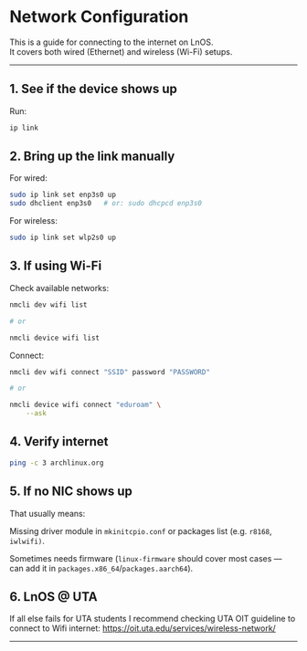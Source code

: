# Network Configuration

This is a guide for connecting to the internet on LnOS.  
It covers both wired (Ethernet) and wireless (Wi-Fi) setups.

---

## 1. See if the device shows up

Run:

```bash
ip link
```

## 2. Bring up the link manually

For wired:
```bash
sudo ip link set enp3s0 up
sudo dhclient enp3s0   # or: sudo dhcpcd enp3s0
```

For wireless:
```bash
sudo ip link set wlp2s0 up
```

## 3. If using Wi-Fi

Check available networks:
```bash
nmcli dev wifi list

# or

nmcli device wifi list
```

Connect:

```bash
nmcli dev wifi connect "SSID" password "PASSWORD"

# or

nmcli device wifi connect "eduroam" \
    --ask
```

## 4. Verify internet

```bash
ping -c 3 archlinux.org
```

## 5. If no NIC shows up

That usually means:

Missing driver module in `mkinitcpio.conf` or packages list (e.g. `r8168`, `iwlwifi)`.

Sometimes needs firmware (`linux-firmware` should cover most cases — can add it in `packages.x86_64`/`packages.aarch64`).

## 6. LnOS @ UTA

If all else fails for UTA students I recommend checking UTA OIT guideline to connect to Wifi internet: https://oit.uta.edu/services/wireless-network/

---
